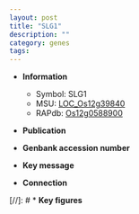 ```yaml
---
layout: post
title: "SLG1"
description: ""
category: genes
tags: 
---
```


* **Information**  
    + Symbol: SLG1  
    + MSU: [LOC_Os12g39840](http://rice.uga.edu/cgi-bin/ORF_infopage.cgi?orf=LOC_Os12g39840)  
    + RAPdb: [Os12g0588900](http://rapdb.dna.affrc.go.jp/viewer/gbrowse_details/irgsp1?name=Os12g0588900)  

* **Publication**  

* **Genbank accession number**  

* **Key message**  

* **Connection**  

[//]: # * **Key figures**  


